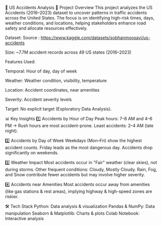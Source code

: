 🚦 US Accidents Analysis
📌 Project Overview
This project analyzes the US Accidents (2016–2023) dataset to uncover patterns in traffic accidents across the United States.
The focus is on identifying high-risk times, days, weather conditions, and locations, helping stakeholders enhance road safety and allocate resources effectively.

Dataset: 
Source : https://www.kaggle.com/datasets/sobhanmoosavi/us-accidents

Size: ~7.7M accident records across 49 US states (2016–2023)

Features Used:

Temporal: Hour of day, day of week

Weather: Weather condition, visibility, temperature

Location: Accident coordinates, near amenities

Severity: Accident severity levels

Target: No explicit target (Exploratory Data Analysis).

📊 Key Insights
1️⃣ Accidents by Hour of Day
Peak hours: 7–8 AM and 4–6 PM → Rush hours are most accident-prone.
Least accidents: 2–4 AM (late night).

2️⃣ Accidents by Day of Week
Weekdays (Mon–Fri) show the highest accident counts.
Friday leads as the most dangerous day.
Accidents drop significantly on weekends.

3️⃣ Weather Impact
Most accidents occur in "Fair" weather (clear skies), not during storms.
Other frequent conditions: Cloudy, Mostly Cloudy.
Rain, Fog, and Snow contribute fewer accidents but may involve higher severity.

4️⃣ Accidents near Amenities
Most accidents occur away from amenities (like gas stations & rest areas), implying highway & high-speed zones are riskier.

🛠 Tech Stack
Python: Data analysis & visualization
Pandas & NumPy: Data manipulation
Seaborn & Matplotlib: Charts & plots
Colab Notebook: Interactive analysis

